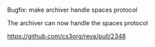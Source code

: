 Bugfix: make archiver handle spaces protocol

The archiver can now handle the spaces protocol

https://github.com/cs3org/reva/pull/2348
